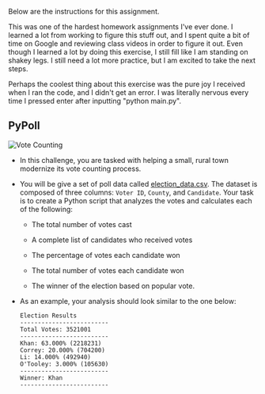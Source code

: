 Below are the instructions for this assignment.

This was one of the hardest homework assignments I've ever done.
I learned a lot from working to figure this stuff out, and I spent quite a bit of time on Google and reviewing class videos in order to figure it out. Even though I learned a lot by doing this exercise, I still fill like I am standing on shakey legs. I still need a lot more practice, but I am excited to take the next steps.

Perhaps the coolest thing about this exercise was the pure joy I received when I ran the code, and I didn't get an error. I was literally nervous every time I pressed enter after inputting "python main.py".

## PyPoll

![Vote Counting](Images/Vote_counting.png)

* In this challenge, you are tasked with helping a small, rural town modernize its vote counting process.

* You will be give a set of poll data called [election_data.csv](PyPoll/Resources/election_data.csv). The dataset is composed of three columns: `Voter ID`, `County`, and `Candidate`. Your task is to create a Python script that analyzes the votes and calculates each of the following:

  * The total number of votes cast

  * A complete list of candidates who received votes

  * The percentage of votes each candidate won

  * The total number of votes each candidate won

  * The winner of the election based on popular vote.

* As an example, your analysis should look similar to the one below:

  ```text
  Election Results
  -------------------------
  Total Votes: 3521001
  -------------------------
  Khan: 63.000% (2218231)
  Correy: 20.000% (704200)
  Li: 14.000% (492940)
  O'Tooley: 3.000% (105630)
  -------------------------
  Winner: Khan
  -------------------------